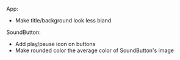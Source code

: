 App:

- Make title/background look less bland

SoundButton:

- Add play/pause icon on buttons
- Make rounded color the average color of SoundButton's image

